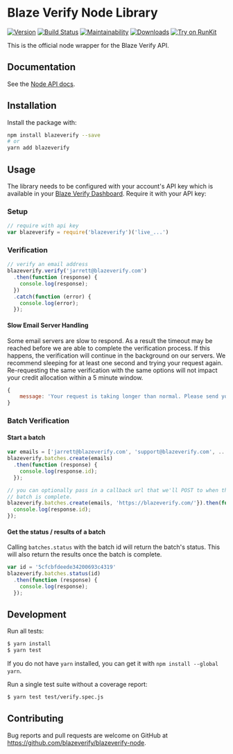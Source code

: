 # Blaze Verify Node Library

[![Version](https://img.shields.io/npm/v/blazeverify.svg)](https://www.npmjs.org/package/blazeverify)
[![Build Status](https://travis-ci.com/blazeverify/blazeverify-node.svg)](https://travis-ci.com/blazeverify/blazeverify-node)
[![Maintainability](https://api.codeclimate.com/v1/badges/2d74c69a9155109058a7/maintainability)](https://codeclimate.com/github/blazeverify/blazeverify-node/maintainability)
[![Downloads](https://img.shields.io/npm/dm/blazeverify.svg)](https://www.npmjs.com/package/blazeverify)
[![Try on RunKit](https://badge.runkitcdn.com/blazeverify.svg)](https://runkit.com/npm/blazeverify)

This is the official node wrapper for the Blaze Verify API.

## Documentation

See the [Node API docs](https://blazeverify.com/docs/api/?javascript).

## Installation

Install the package with:

```sh
npm install blazeverify --save
# or
yarn add blazeverify
```

## Usage

The library needs to be configured with your account's API key which is available in your [Blaze Verify Dashboard](https://app.blazeverify.com/api). Require it with your API key:

### Setup

```javascript
// require with api key
var blazeverify = require('blazeverify')('live_...')
```

### Verification

```javascript
// verify an email address
blazeverify.verify('jarrett@blazeverify.com')
  .then(function (response) {
    console.log(response);
  })
  .catch(function (error) {
    console.log(error);
  });
```

#### Slow Email Server Handling

Some email servers are slow to respond. As a result the timeout may be reached
before we are able to complete the verification process. If this happens, the
verification will continue in the background on our servers. We recommend
sleeping for at least one second and trying your request again. Re-requesting
the same verification with the same options will not impact your credit
allocation within a 5 minute window.

```javascript
{
    message: 'Your request is taking longer than normal. Please send your request again.'
}
```

### Batch Verification

#### Start a batch

```javascript
var emails = ['jarrett@blazeverify.com', 'support@blazeverify.com', ...]
blazeverify.batches.create(emails)
  .then(function (response) {
    console.log(response.id);
  });

// you can optionally pass in a callback url that we'll POST to when the
// batch is complete.
blazeverify.batches.create(emails, 'https://blazeverify.com/'}).then(function (response) {
  console.log(response.id);
});
```

#### Get the status / results of a batch

Calling `batches.status` with the batch id will return the batch's status.
This will also return the results once the batch is complete.

```javascript
var id = '5cfcbfdeede34200693c4319'
blazeverify.batches.status(id)
  .then(function (response) {
    console.log(response);
  });
```

## Development

Run all tests:

```sh
$ yarn install
$ yarn test
```

If you do not have `yarn` installed, you can get it with `npm install --global yarn`.

Run a single test suite without a coverage report:

```sh
$ yarn test test/verify.spec.js
```

## Contributing

Bug reports and pull requests are welcome on GitHub at https://github.com/blazeverify/blazeverify-node.
